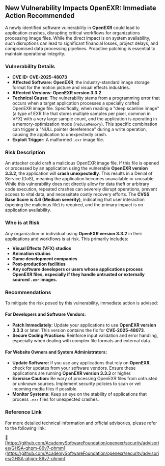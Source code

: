 ## New Vulnerability Impacts OpenEXR: Immediate Action Recommended

A newly identified software vulnerability in **OpenEXR** could lead to application crashes, disrupting critical workflows for organizations processing image files. While the direct impact is on system availability, such disruptions can lead to significant financial losses, project delays, and compromised data processing pipelines. Proactive patching is essential to maintain operational integrity.

### Vulnerability Details

*   **CVE ID:** **CVE-2025-48073**
*   **Affected Software:** **OpenEXR**, the industry-standard image storage format for the motion picture and visual effects industries.
*   **Affected Versions:** **OpenEXR version 3.3.2**
*   **Technical Cause:** The vulnerability stems from a programming error that occurs when a target application processes a specially crafted OpenEXR image file. Specifically, when reading a "deep scanline image" (a type of EXR file that stores multiple samples per pixel, common in VFX) with a very large sample count, and the application is operating in a memory-optimization mode (`reduceMemory`). This specific combination can trigger a "NULL pointer dereference" during a write operation, causing the application to unexpectedly crash.
*   **Exploit Trigger:** A malformed `.exr` image file.

### Risk Description

An attacker could craft a malicious OpenEXR image file. If this file is opened or processed by an application using the vulnerable **OpenEXR version 3.3.2**, the application will **crash unexpectedly**. This results in a Denial of Service (DoS), meaning the application becomes unavailable or unusable. While this vulnerability does not directly allow for data theft or arbitrary code execution, repeated crashes can severely disrupt operations, prevent access to vital data, and necessitate costly recovery efforts. The **CVSS Base Score is 4.6 (Medium severity)**, indicating that user interaction (opening the malicious file) is required, and the primary impact is on application availability.

### Who is at Risk

Any organization or individual using **OpenEXR version 3.3.2** in their applications and workflows is at risk. This primarily includes:

*   **Visual Effects (VFX) studios**
*   **Animation studios**
*   **Game development companies**
*   **Post-production facilities**
*   **Any software developers or users whose applications process OpenEXR files, especially if they handle untrusted or externally sourced `.exr` images.**

### Recommendations

To mitigate the risk posed by this vulnerability, immediate action is advised:

#### For Developers and Software Vendors:

*   **Patch Immediately:** Update your applications to use **OpenEXR version 3.3.3** or later. This version contains the fix for **CVE-2025-48073**.
*   **Secure Coding Practices:** Reinforce input validation and error handling, especially when dealing with complex file formats and external data.

#### For Website Owners and System Administrators:

*   **Update Software:** If you use any applications that rely on **OpenEXR**, check for updates from your software vendors. Ensure these applications are running **OpenEXR version 3.3.3** or higher.
*   **Exercise Caution:** Be wary of processing OpenEXR files from untrusted or unknown sources. Implement security policies to scan or vet incoming media files if possible.
*   **Monitor Systems:** Keep an eye on the stability of applications that process `.exr` files for unexpected crashes.

### Reference Link

For more detailed technical information and official advisories, please refer to the following link:

🔗 [https://github.com/AcademySoftwareFoundation/openexr/security/advisories/GHSA-qhpm-86v7-phmm](https://github.com/AcademySoftwareFoundation/openexr/security/advisories/GHSA-qhpm-86v7-phmm)